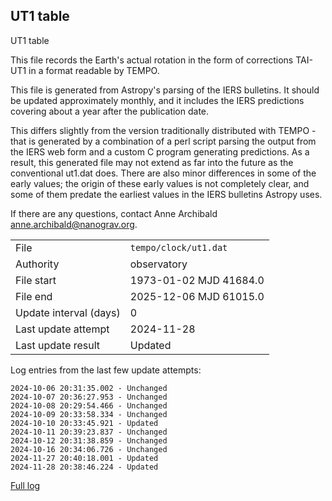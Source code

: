 
## UT1 table

UT1 table

This file records the Earth's actual rotation in the form of
corrections TAI-UT1 in a format readable by TEMPO.

This file is generated from Astropy's parsing of the IERS
bulletins. It should be updated approximately monthly, and it
includes the IERS predictions covering about a year after the
publication date.

This differs slightly from the version traditionally distributed
with TEMPO - that is generated by a combination of a perl script
parsing the output from the IERS web form and a custom C program
generating predictions. As a result, this generated file may not
extend as far into the future as the conventional ut1.dat does.
There are also minor differences in some of the early values; the
origin of these early values is not completely clear, and some of
them predate the earliest values in the IERS bulletins Astropy uses.

If there are any questions, contact Anne Archibald
<anne.archibald@nanograv.org>.

|     |     |
|:--- |:--- |
| File | `tempo/clock/ut1.dat` |
| Authority | observatory |
| File start | 1973-01-02 MJD 41684.0 |
| File end | 2025-12-06 MJD 61015.0 |
| Update interval (days) | 0 |
| Last update attempt | 2024-11-28 |
| Last update result | Updated |

Log entries from the last few update attempts:
```
2024-10-06 20:31:35.002 - Unchanged
2024-10-07 20:36:27.953 - Unchanged
2024-10-08 20:29:54.466 - Unchanged
2024-10-09 20:33:58.334 - Unchanged
2024-10-10 20:33:45.921 - Updated
2024-10-11 20:39:23.837 - Unchanged
2024-10-12 20:31:38.859 - Unchanged
2024-10-16 20:34:06.726 - Unchanged
2024-11-27 20:40:18.001 - Updated
2024-11-28 20:38:46.224 - Updated
```
[Full log](https://raw.githubusercontent.com/ipta/pulsar-clock-corrections/main/log/tempo/clock/ut1.dat.log)

